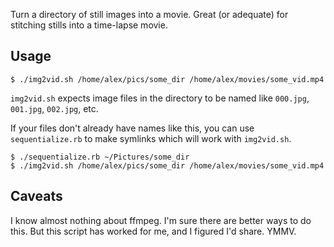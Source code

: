 Turn a directory of still images into a movie. Great (or adequate) for
stitching stills into a time-lapse movie.

## Usage

```
$ ./img2vid.sh /home/alex/pics/some_dir /home/alex/movies/some_vid.mp4
```

`img2vid.sh` expects image files in the directory to be named like `000.jpg`,
`001.jpg`, `002.jpg`, etc.

If your files don't already have names like this, you can use `sequentialize.rb`
to make symlinks which will work with `img2vid.sh`.

```
$ ./sequentialize.rb ~/Pictures/some_dir
$ ./img2vid.sh /home/alex/pics/some_dir /home/alex/movies/some_vid.mp4
```

## Caveats

I know almost nothing about ffmpeg. I'm sure there are better ways to do this.
But this script has worked for me, and I figured I'd share. YMMV.

